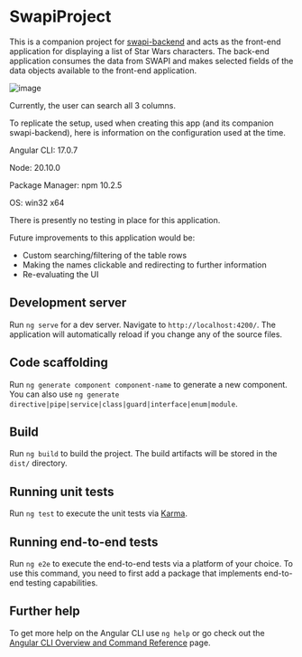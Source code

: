 # SwapiProject

This is a companion project for [swapi-backend](https://github.com/blue-acer/swapi-backend) and acts as the front-end application for displaying a list of Star Wars characters. The back-end application consumes the data from SWAPI and makes selected fields of the data objects available to the front-end application.

![image](https://github.com/blue-acer/swapi-project/assets/110229245/da87cc83-7235-461b-b761-15c11d2b4d3f)

Currently, the user can search all 3 columns.

To replicate the setup, used when creating this app (and its companion swapi-backend), here is information on the configuration used at the time.

Angular CLI: 17.0.7

Node: 20.10.0

Package Manager: npm 10.2.5

OS: win32 x64

There is presently no testing in place for this application.

Future improvements to this application would be:

- Custom searching/filtering of the table rows
- Making the names clickable and redirecting to further information
- Re-evaluating the UI

## Development server

Run `ng serve` for a dev server. Navigate to `http://localhost:4200/`. The application will automatically reload if you change any of the source files.

## Code scaffolding

Run `ng generate component component-name` to generate a new component. You can also use `ng generate directive|pipe|service|class|guard|interface|enum|module`.

## Build

Run `ng build` to build the project. The build artifacts will be stored in the `dist/` directory.

## Running unit tests

Run `ng test` to execute the unit tests via [Karma](https://karma-runner.github.io).

## Running end-to-end tests

Run `ng e2e` to execute the end-to-end tests via a platform of your choice. To use this command, you need to first add a package that implements end-to-end testing capabilities.

## Further help

To get more help on the Angular CLI use `ng help` or go check out the [Angular CLI Overview and Command Reference](https://angular.io/cli) page.
